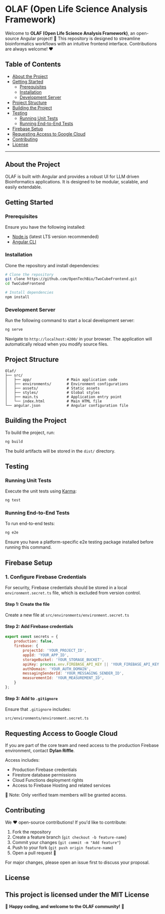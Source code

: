 # OLAF (Open Life Science Analysis Framework)

Welcome to **OLAF (Open Life Science Analysis Framework)**, an open-source Angular project! 🚀 This repository is designed to streamline bioinformatics workflows with an intuitive frontend interface. Contributions are always welcome! ❤️

## Table of Contents

- [About the Project](#about-the-project)
- [Getting Started](#getting-started)
  - [Prerequisites](#prerequisites)
  - [Installation](#installation)
  - [Development Server](#development-server)
- [Project Structure](#project-structure)
- [Building the Project](#building-the-project)
- [Testing](#testing)
  - [Running Unit Tests](#running-unit-tests)
  - [Running End-to-End Tests](#running-end-to-end-tests)
- [Firebase Setup](#firebase-setup)
- [Requesting Access to Google Cloud](#requesting-access-to-google-cloud)
- [Contributing](#contributing)
- [License](#license)

---

## About the Project

OLAF is built with Angular and provides a robust UI for LLM driven Bioinformatics applications. It is designed to be modular, scalable, and easily extendable.

## Getting Started

### Prerequisites

Ensure you have the following installed:

- [Node.js](https://nodejs.org/) (latest LTS version recommended)
- [Angular CLI](https://angular.dev/tools/cli)

### Installation

Clone the repository and install dependencies:

```sh
# Clone the repository
git clone https://github.com/OpenTechBio/TwoCubeFrontend.git
cd TwoCubeFrontend

# Install dependencies
npm install
```

### Development Server

Run the following command to start a local development server:

```sh
ng serve
```

Navigate to `http://localhost:4200/` in your browser. The application will automatically reload when you modify source files.

## Project Structure

```
Olaf/
├── src/
│   ├── app/                # Main application code
│   ├── environments/       # Environment configurations
│   ├── assets/             # Static assets
│   ├── styles/             # Global styles
│   ├── main.ts             # Application entry point
│   └── index.html          # Main HTML file
└── angular.json            # Angular configuration file
```

## Building the Project

To build the project, run:

```sh
ng build
```

The build artifacts will be stored in the `dist/` directory.

## Testing

### Running Unit Tests

Execute the unit tests using [Karma](https://karma-runner.github.io/):

```sh
ng test
```

### Running End-to-End Tests

To run end-to-end tests:

```sh
ng e2e
```

Ensure you have a platform-specific e2e testing package installed before running this command.

## Firebase Setup

### 1. Configure Firebase Credentials

For security, Firebase credentials should be stored in a local `environment.secret.ts` file, which is excluded from version control.

#### Step 1: Create the file

Create a new file at `src/environments/environment.secret.ts`

#### Step 2: Add Firebase credentials

```js
export const secrets = {
    production: false,
    firebase: {
        projectId: 'YOUR_PROJECT_ID',
        appId: 'YOUR_APP_ID',
        storageBucket: 'YOUR_STORAGE_BUCKET',
        apiKey: process.env.FIREBASE_API_KEY || 'YOUR_FIREBASE_API_KEY',
        authDomain: 'YOUR_AUTH_DOMAIN',
        messagingSenderId: 'YOUR_MESSAGING_SENDER_ID',
        measurementId: 'YOUR_MEASUREMENT_ID',
    }
};
```

#### Step 3: Add to `.gitignore`

Ensure that `.gitignore` includes:

```
src/environments/environment.secret.ts
```

## Requesting Access to Google Cloud

If you are part of the core team and need access to the production Firebase environment, contact **Dylan Riffle**.

Access includes:

- Production Firebase credentials
- Firestore database permissions
- Cloud Functions deployment rights
- Access to Firebase Hosting and related services

📌 Note: Only verified team members will be granted access.

## Contributing

We ❤️ open-source contributions! If you'd like to contribute:

1. Fork the repository
2. Create a feature branch (`git checkout -b feature-name`)
3. Commit your changes (`git commit -m "Add feature"`)
4. Push to your fork (`git push origin feature-name`)
5. Open a pull request 🚀

For major changes, please open an issue first to discuss your proposal.

## License

This project is licensed under the **MIT License**
----------------------------------------------

🚀 **Happy coding, and welcome to the OLAF community!** 🎉
